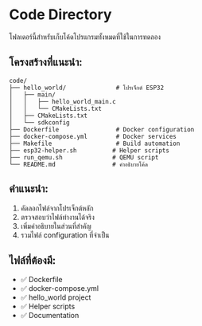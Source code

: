 # Code Directory

โฟลเดอร์นี้สำหรับเก็บโค้ดโปรแกรมทั้งหมดที่ใช้ในการทดลอง

## โครงสร้างที่แนะนำ:

```
code/
├── hello_world/              # โปรเจ็กต์ ESP32
│   ├── main/
│   │   ├── hello_world_main.c
│   │   └── CMakeLists.txt
│   ├── CMakeLists.txt
│   └── sdkconfig
├── Dockerfile                # Docker configuration
├── docker-compose.yml        # Docker services
├── Makefile                  # Build automation
├── esp32-helper.sh          # Helper scripts
├── run_qemu.sh              # QEMU script
└── README.md                # คำอธิบายโค้ด
```

## คำแนะนำ:
1. คัดลอกไฟล์จากโปรเจ็กต์หลัก
2. ตรวจสอบว่าไฟล์ทำงานได้จริง
3. เพิ่มคำอธิบายในส่วนที่สำคัญ
4. รวมไฟล์ configuration ที่จำเป็น

## ไฟล์ที่ต้องมี:
- ✅ Dockerfile
- ✅ docker-compose.yml  
- ✅ hello_world project
- ✅ Helper scripts
- ✅ Documentation
